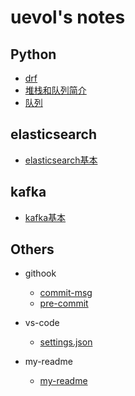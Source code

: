 # uevol's notes

## Python

+ [drf](./python/djangorestframework.md)
+ [堆栈和队列简介](./python/stack_and_queue.md)
+ [队列](./python/queue.md)

## elasticsearch

+ [elasticsearch基本](./ealsticsearch/es_base_operation.md)

## kafka

+ [kafka基本](./kafka/kafka_base_operation.md)

## Others

+ githook
  + [commit-msg](./others/githook/commit-msg.md)
  + [pre-commit](./others/githook/pre-commit.md)

+ vs-code
  + [settings.json](./others/vs-code/vs-code-settings.json)

+ my-readme
  + [my-readme](./others/readme/my-readme.md)
